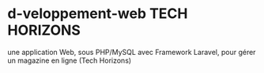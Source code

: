 # d-veloppement-web TECH HORIZONS
une application Web, sous PHP/MySQL avec Framework Laravel, pour gérer un magazine en ligne (Tech Horizons)
